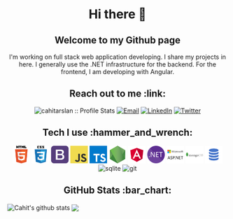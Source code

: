 <h1 align="center">Hi there 👋</h1>
<h2 align="center">Welcome to my Github page</h2>
<p align="center">I'm working on full stack web application developing. I share my projects in here. I generally use the .NET infrastructure for the backend. For the frontend, I am developing with Angular.</p>
<h2 align="center">Reach out to me :link:</h3>
<p align="center">
<img src="https://komarev.com/ghpvc/?username=cahitarslan&color=green" alt="cahitarslan :: Profile Stats">
<a href="mailto:cahitarslan93@outlook.com"><img alt="Email" src="https://img.shields.io/badge/Email-cahitarslan93@outlook.com-blue?style=flat&logo=gmail"></a>
<a href="https://www.linkedin.com/in/cahit-arslan-004583229/" target="_blank"><img alt="LinkedIn" src="https://img.shields.io/badge/LinkedIn-@cahitarslan-blue?style=flat&logo=linkedin"></a>
<a href="https://twitter.com/cahitarsIan"><img alt="Twitter" src="https://img.shields.io/badge/Twitter-cahitarsIan-blue?style=flat-square&logo=twitter"></a>
</p>
<h2 align="center">Tech I use :hammer_and_wrench:</h3>
<p align="center">
<img src="https://raw.githubusercontent.com/github/explore/80688e429a7d4ef2fca1e82350fe8e3517d3494d/topics/html/html.png" alt="htlm5" width="40" height="40"/>
<img src="https://raw.githubusercontent.com/github/explore/80688e429a7d4ef2fca1e82350fe8e3517d3494d/topics/css/css.png" alt="css3" width="40" height="40"/>
<img src="https://raw.githubusercontent.com/github/explore/80688e429a7d4ef2fca1e82350fe8e3517d3494d/topics/bootstrap/bootstrap.png" alt="bootstrap" width="40" height="40"/>
<img src="https://raw.githubusercontent.com/github/explore/80688e429a7d4ef2fca1e82350fe8e3517d3494d/topics/javascript/javascript.png" alt="javascript" width="40" height="40"/>
<img src="https://raw.githubusercontent.com/github/explore/80688e429a7d4ef2fca1e82350fe8e3517d3494d/topics/typescript/typescript.png" alt="typescript" width="40" height="40"/>
<img src="https://raw.githubusercontent.com/github/explore/80688e429a7d4ef2fca1e82350fe8e3517d3494d/topics/nodejs/nodejs.png" alt="nodejs" width="40" height="40"/>
<img src="https://raw.githubusercontent.com/github/explore/80688e429a7d4ef2fca1e82350fe8e3517d3494d/topics/angular/angular.png" alt="angular" width="40" height="40"/>
<img src="https://raw.githubusercontent.com/github/explore/93d8a67084f94b2a444e510199a6e7622e5b09a3/topics/dotnet/dotnet.png" alt="dotnet" width="40" height="40"/>
<img src="https://raw.githubusercontent.com/github/explore/80688e429a7d4ef2fca1e82350fe8e3517d3494d/topics/aspnet/aspnet.png" alt="aspnet" width="40" height="40"/>
<img src="https://raw.githubusercontent.com/github/explore/80688e429a7d4ef2fca1e82350fe8e3517d3494d/topics/mongodb/mongodb.png" alt="mongodb" width="40" height="40"/>
<img src="https://raw.githubusercontent.com/github/explore/80688e429a7d4ef2fca1e82350fe8e3517d3494d/topics/sql/sql.png" alt="sql" width="40" height="40"/>
<img src="https://www.vectorlogo.zone/logos/sqlite/sqlite-icon.svg" alt="sqlite" width="40" height="40"/>
<img src="https://www.vectorlogo.zone/logos/git-scm/git-scm-icon.svg" alt="git" width="40" height="40"/>
</p>
<h2 align="center">GitHub Stats :bar_chart:</h2>

   <img align="center" src="https://github-readme-stats.vercel.app/api?username=cahitarslan&show_icons=true&include_all_commits=true&theme=tokyonight&hide_border=true" alt="Cahit's github stats" />
   <img align="center" src="https://github-readme-stats.vercel.app/api/top-langs/?username=cahitarslan&layout=compact&theme=tokyonight&hide_border=true" />

